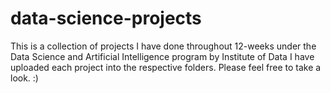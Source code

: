 # data-science-projects

This is a collection of projects I have done throughout 12-weeks under the Data Science and Artificial Intelligence program by Institute of Data
I have uploaded each project into the respective folders. Please feel free to take a look. :)
